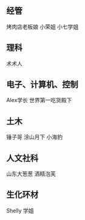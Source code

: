 ## 经管
烤肉店老板娘
小荣姐
小七学姐

## 理科
术术人

## 电子、计算机、控制
Alex学长
世界第一吃货殿下

## 土木
锤子哥 
涂山月下 
小海豹

## 人文社科
山东大葱葱
酒精泡芙

## 生化环材
Shelly 学姐
